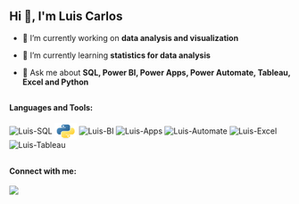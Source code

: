 <h2>Hi 👋, I'm Luis Carlos</h2>

- 🔭 I’m currently working on **data analysis and visualization**

- 🌱 I’m currently learning **statistics for data analysis**

- 💬 Ask me about **SQL, Power BI, Power Apps, Power Automate, Tableau, Excel and Python**

##

<div style="display: inline_block">
<h4>Languages and Tools:</h4>
  <img align="center" alt="Luis-SQL" height="30" width="30" src="https://img.icons8.com/external-soft-fill-juicy-fish/344/external-sql-coding-and-development-soft-fill-soft-fill-juicy-fish.png">
  <img align="center" alt="Luis-Python" height="30" width="40" src="https://raw.githubusercontent.com/devicons/devicon/master/icons/python/python-original.svg">
  <img align="center" alt="Luis-BI" height="25" width="25" src="https://github.com/microsoft/PowerBI-Icons/blob/main/PNG/Power-BI.png">
  <img align="center" alt="Luis-Apps" height="25" width="25" src="https://store-images.s-microsoft.com/image/apps.5460.13795821674373682.42a749e2-3ed9-43c6-88ec-0045278b4e49.7c939c07-5097-4a52-abd1-de0a42b889ba">
  <img align="center" alt="Luis-Automate" height="25" width="25" src="[https://images.seeklogo.com/logo-png/52/2/microsoft-power-automate-logo-png_seeklogo-522770.png](https://img.icons8.com/?size=512&id=kTTt25v6Drpd&format=png)">
  <img align="center" alt="Luis-Excel" height="30" width="30" src="https://img.icons8.com/color/344/microsoft-excel-2019--v1.png">
  <img align="center" alt="Luis-Tableau" height="30" width="30" src="https://img.icons8.com/color/200/tableau-software.png">
 </div>


##

<h4>Connect with me:</h4>
 <a href="https://www.linkedin.com/in/luis-carlos-8ab540142/" target="_blank"><img src="https://img.shields.io/badge/LinkedIn-0077B5?style=for-the-badge&logo=linkedin&logoColor=white" target="_blank"></a>

